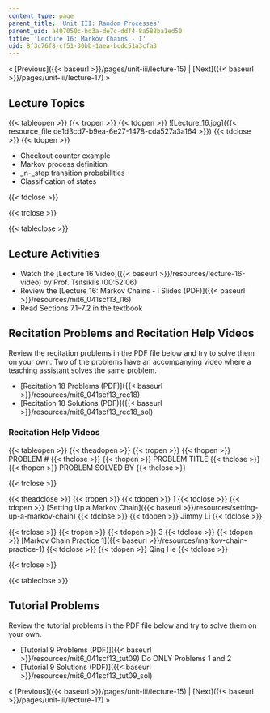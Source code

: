 ```yaml
---
content_type: page
parent_title: 'Unit III: Random Processes'
parent_uid: a407050c-bd3a-de7c-ddf4-8a582ba1ed50
title: 'Lecture 16: Markov Chains - I'
uid: 8f3c76f8-cf51-30bb-1aea-bcdc51a3cfa3
---
```


« [Previous]({{< baseurl >}}/pages/unit-iii/lecture-15) | [Next]({{< baseurl >}}/pages/unit-iii/lecture-17) »

Lecture Topics
--------------

{{< tableopen >}}
{{< tropen >}}
{{< tdopen >}}
![Lecture_16.jpg]({{< resource_file de1d3cd7-b9ea-6e27-1478-cda527a3a164 >}})
{{< tdclose >}}
{{< tdopen >}}


*   Checkout counter example
*   Markov process definition
*   _n-_step transition probabilities
*   Classification of states


{{< tdclose >}}

{{< trclose >}}

{{< tableclose >}}

Lecture Activities
------------------

*   Watch the [Lecture 16 Video]({{< baseurl >}}/resources/lecture-16-video) by Prof. Tsitsiklis (00:52:06)
*   Review the [Lecture 16: Markov Chains - I Slides (PDF)]({{< baseurl >}}/resources/mit6_041scf13_l16)
*   Read Sections 7.1–7.2 in the textbook

Recitation Problems and Recitation Help Videos
----------------------------------------------

Review the recitation problems in the PDF file below and try to solve them on your own. Two of the problems have an accompanying video where a teaching assistant solves the same problem.

*   [Recitation 18 Problems (PDF)]({{< baseurl >}}/resources/mit6_041scf13_rec18)
*   [Recitation 18 Solutions (PDF)]({{< baseurl >}}/resources/mit6_041scf13_rec18_sol)

### Recitation Help Videos

{{< tableopen >}}
{{< theadopen >}}
{{< tropen >}}
{{< thopen >}}
PROBLEM #
{{< thclose >}}
{{< thopen >}}
PROBLEM TITLE
{{< thclose >}}
{{< thopen >}}
PROBLEM SOLVED BY
{{< thclose >}}

{{< trclose >}}

{{< theadclose >}}
{{< tropen >}}
{{< tdopen >}}
1
{{< tdclose >}}
{{< tdopen >}}
[Setting Up a Markov Chain]({{< baseurl >}}/resources/setting-up-a-markov-chain)
{{< tdclose >}}
{{< tdopen >}}
Jimmy Li
{{< tdclose >}}

{{< trclose >}}
{{< tropen >}}
{{< tdopen >}}
3
{{< tdclose >}}
{{< tdopen >}}
[Markov Chain Practice 1]({{< baseurl >}}/resources/markov-chain-practice-1)
{{< tdclose >}}
{{< tdopen >}}
Qing He
{{< tdclose >}}

{{< trclose >}}

{{< tableclose >}}

Tutorial Problems
-----------------

Review the tutorial problems in the PDF file below and try to solve them on your own.

*   [Tutorial 9 Problems (PDF)]({{< baseurl >}}/resources/mit6_041scf13_tut09) Do ONLY Problems 1 and 2
*   [Tutorial 9 Solutions (PDF)]({{< baseurl >}}/resources/mit6_041scf13_tut09_sol)

« [Previous]({{< baseurl >}}/pages/unit-iii/lecture-15) | [Next]({{< baseurl >}}/pages/unit-iii/lecture-17) »